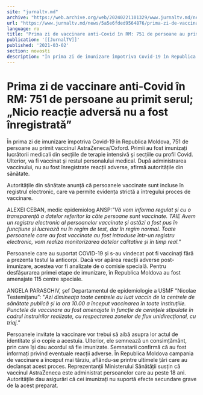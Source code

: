```yaml
---
site: "jurnaltv.md"
archive: "https://web.archive.org/web/20240221101329/www.jurnaltv.md/news/5a5e6fded9564876/prima-zi-de-vaccinare-anti-covid-in-"
url: "https://www.jurnaltv.md/news/5a5e6fded9564876/prima-zi-de-vaccinare-anti-covid-in-"
language: ro
title: "Prima zi de vaccinare anti-Covid în RM: 751 de persoane au primit serul; „Nicio reacție adversă nu a fost înregistrată”"
publication: '[[JurnalTV]]'
published: '2021-03-02'
section: novosti
description: "În prima zi de imunizare împotriva Covid-19 în Republica Moldova, 751 de persoane au primit vaccinul AstraZeneca/Oxford. Primii au fost imunizați lucrătorii medicali din secțiile de terapie intensivă și secțiile cu profil Covid. Ulterior, va fi vaccinat și restul personalului medical. După administrarea vaccinului, nu au fost înregistrate reacții adverse, afirmă autoritățile din sănătate."
---
```


# Prima zi de vaccinare anti-Covid în RM: 751 de persoane au primit serul; „Nicio reacție adversă nu a fost înregistrată”

În prima zi de imunizare împotriva Covid-19 în Republica Moldova, 751 de persoane au primit vaccinul AstraZeneca/Oxford. Primii au fost imunizați lucrătorii medicali din secțiile de terapie intensivă și secțiile cu profil Covid. Ulterior, va fi vaccinat și restul personalului medical. După administrarea vaccinului, nu au fost înregistrate reacții adverse, afirmă autoritățile din sănătate.

Autoritățile din sănătate anunță că persoanele vaccinate sunt incluse în registrul electronic, care va permite evidența strictă a întregului proces de vaccinare.

ALEXEI CEBAN, medic epidemiolog ANSP:*"Vă vom informa regulat și cu o transparență a datelor referitor la câte persoane sunt vaccinate. TAIE Avem un registru electronic al persoanelor vaccinate și astăzi a fost pus în funcțiune și lucrează nu în regim de test, dar în regim normal. Toate persoanele care au fost vaccinate au fost introduse într-un registru electronic, vom realiza monitorizarea datelor calitative și în timp real."*

Persoanele care au suportat COVID-19 și s-au vindecat pot fi vaccinați fără a prezenta testul la anticorpi. Dacă vor apărea reacții adverse post-imunizare, acestea vor fi analizate de o comisie specială. Pentru desfășurarea primei etape de imunizare, în Republica Moldova au fost amenajate 115 centre speciale.

ANGELA PARASCHIV, șef Departamentul de epidemiologie a USMF ”Nicolae Testemițanu”: "*Azi dimineața toate centrele au luat vaccin de la centrele de sănătate publică și la ora 10.00 a început vaccinarea în toate instituțiile. Punctele de vaccinare au fost amenajate în funcție de cerințele stipulate în cadrul instruirilor realizate, cu respectarea zonelor de flux unidirecțional, cu triaj."*

Persoanele invitate la vaccinare vor trebui să aibă asupra lor actul de identitate și o copie a acestuia. Ulterior, ele semnează un consimțământ, prin care își dau acordul să fie imunizate. Semnatarii confirmă că au fost informați privind eventuale reacții adverse. În Republica Moldova campania de vaccinare a început mai târziu, aflându-se printre ultimele țări care au declanșat acest proces. Reprezentanții Ministerului Sănătății susțin că vaccinul AstraZeneca este administrat persoanelor care au peste 18 ani. Autoritățile dau asigurări că cei imunizați nu suportă efecte secundare grave de la acest preparat.
